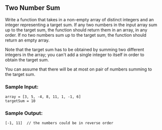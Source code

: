 ## Two Number Sum

Write a function that takes in a non-empty array of distinct integers and an integer representing a target sum. If any two numbers in the input array sum up to the target sum, the function should return them in an array, in any order. If no two numbers sum up to the target sum, the function should return an empty array.

Note that the target sum has to be obtained by summing two different integers in the array; you can't add a single integer to itself in order to obtain the target sum.

You can assume that there will be at most on pair of numbers summing to the target sum.


### Sample Input:
	
	array = [3, 5, -4, 8, 11, 1, -1, 6]
	targetSum = 10
	

### Sample Output:
	
	[-1, 11]  // the numbers could be in reverse order
  	
